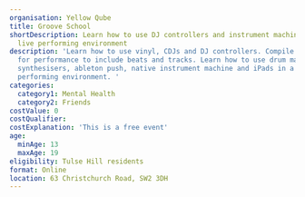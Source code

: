 ```yaml
---
organisation: Yellow Qube
title: Groove School
shortDescription: Learn how to use DJ controllers and instrument machines in a
  live performing environment
description: 'Learn how to use vinyl, CDJs and DJ controllers. Compile playlists
  for performance to include beats and tracks. Learn how to use drum machines,
  synthesisers, ableton push, native instrument machine and iPads in a live
  performing environment. '
categories:
  category1: Mental Health
  category2: Friends
costValue: 0
costQualifier:
costExplanation: 'This is a free event'
age:
  minAge: 13
  maxAge: 19
eligibility: Tulse Hill residents
format: Online
location: 63 Christchurch Road, SW2 3DH
---
```

